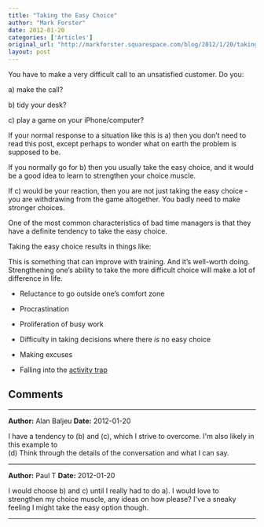 ```yaml
---
title: "Taking the Easy Choice"
author: "Mark Forster"
date: 2012-01-20
categories: ['Articles']
original_url: "http://markforster.squarespace.com/blog/2012/1/20/taking-the-easy-choice.html"
layout: post
---
```


You have to make a very difficult call to an unsatisfied customer. Do you:

a) make the call?

b) tidy your desk?

c) play a game on your iPhone/computer?

If your normal response to a situation like this is a) then you don’t need to read this post, except perhaps to wonder what on earth the problem is supposed to be.

If you normally go for b) then you usually take the easy choice, and it would be a good idea to learn to strengthen your choice muscle.

If c) would be your reaction, then you are not just taking the easy choice - you are withdrawing from the game altogether. You badly need to make stronger choices.

One of the most common characteristics of bad time managers is that they have a definite tendency to take the easy choice.

Taking the easy choice results in things like:

This is something that can improve with training. And it’s well-worth doing. Strengthening one’s ability to take the more difficult choice will make a lot of difference in life.

- Reluctance to go outside one’s comfort zone

- Procrastination

- Proliferation of busy work

- Difficulty in taking decisions where there *is* no easy choice

- Making excuses

- Falling into the [activity trap](http://www.markforster.squarespace.com/home/)


## Comments

---

**Author:** Alan Baljeu
**Date:** 2012-01-20

I have a tendency to (b) and (c), which I strive to overcome. I'm also likely in this example to  
(d) Think through the details of the conversation and what I can say.

---

**Author:** Paul T
**Date:** 2012-01-20

I would choose b) and c) until I really had to do a). I would love to strengthen my choice muscle, any ideas on how please? I've a sneaky feeling I might take the easy option though.

---

